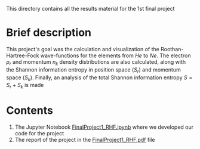This directory contains all the results material for the 1st final project

# **Brief description**

This project's goal was the calculation and visualization of the Roothan-Hartree-Fock 
wave-functions for the elements from $He$ to $Ne$. The electron $ρ_r$ and momentum $n_k$ 
density distributions are also calculated, along with the Shannon information entropy in 
position space ($S_r$) and momentum space ($S_k$). Finally, an analysis of the total Shannon information 
entropy $S = S_r+S_k$ is made 

# **Contents**
1. The Jupyter Notebook [FinalProject1_RHF.ipynb](https://github.com/istergak/MSc-Computational-Physics-AUTH/blob/main/Computational%20Quantum%20Physics/Final%20Project%201/FinalProject1_RHF.ipynb) where we developed our code for the project
2. The report of the project in the [FinalProject1_RHF.pdf](https://github.com/istergak/MSc-Computational-Physics-AUTH/blob/main/Computational%20Quantum%20Physics/Final%20Project%201/FinalProject1_RHF.pdf) file
